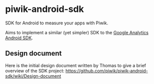 piwik-android-sdk
=================

SDK for Android to measure your apps with Piwik.

Aims to implement a similar (yet simpler) SDK to the [Google Analytics Android SDK](https://developers.google.com/analytics/devguides/collection/android/).

## Design document

Here is the initial design document written by Thomas to give a brief overview of the SDK project: https://github.com/piwik/piwik-android-sdk/wiki/Design-document

